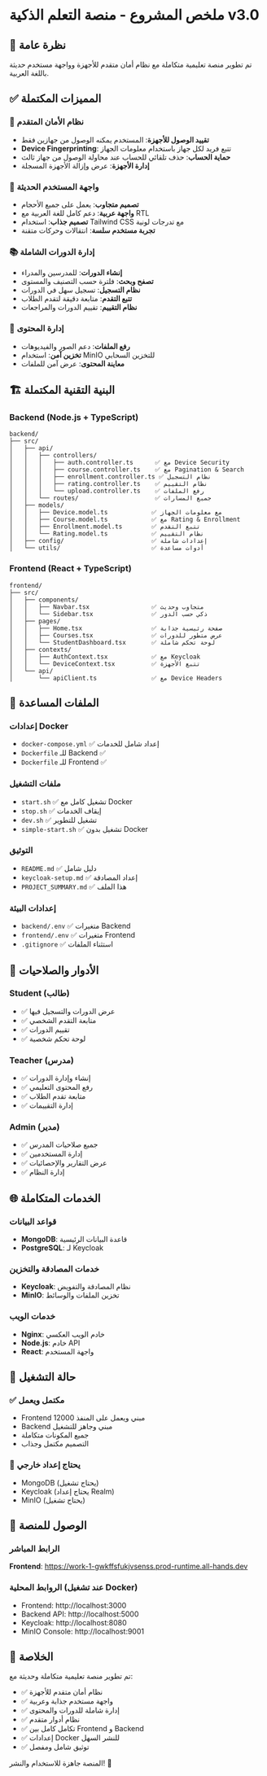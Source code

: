 # ملخص المشروع - منصة التعلم الذكية v3.0

## 🎯 نظرة عامة
تم تطوير منصة تعليمية متكاملة مع نظام أمان متقدم للأجهزة وواجهة مستخدم حديثة باللغة العربية.

## ✅ المميزات المكتملة

### 🔐 نظام الأمان المتقدم
- **تقييد الوصول للأجهزة**: المستخدم يمكنه الوصول من جهازين فقط
- **Device Fingerprinting**: تتبع فريد لكل جهاز باستخدام معلومات الجهاز
- **حماية الحساب**: حذف تلقائي للحساب عند محاولة الوصول من جهاز ثالث
- **إدارة الأجهزة**: عرض وإزالة الأجهزة المسجلة

### 🎨 واجهة المستخدم الحديثة
- **تصميم متجاوب**: يعمل على جميع الأحجام
- **واجهة عربية**: دعم كامل للغة العربية مع RTL
- **تصميم جذاب**: استخدام Tailwind CSS مع تدرجات لونية
- **تجربة مستخدم سلسة**: انتقالات وحركات متقنة

### 📚 إدارة الدورات الشاملة
- **إنشاء الدورات**: للمدرسين والمدراء
- **تصفح وبحث**: فلترة حسب التصنيف والمستوى
- **نظام التسجيل**: تسجيل سهل في الدورات
- **تتبع التقدم**: متابعة دقيقة لتقدم الطلاب
- **نظام التقييم**: تقييم الدورات والمراجعات

### 🎥 إدارة المحتوى
- **رفع الملفات**: دعم الصور والفيديوهات
- **تخزين آمن**: استخدام MinIO للتخزين السحابي
- **معاينة المحتوى**: عرض آمن للملفات

## 🏗️ البنية التقنية المكتملة

### Backend (Node.js + TypeScript)
```
backend/
├── src/
│   ├── api/
│   │   ├── controllers/
│   │   │   ├── auth.controller.ts      ✅ مع Device Security
│   │   │   ├── course.controller.ts    ✅ مع Pagination & Search
│   │   │   ├── enrollment.controller.ts ✅ نظام التسجيل
│   │   │   ├── rating.controller.ts    ✅ نظام التقييم
│   │   │   └── upload.controller.ts    ✅ رفع الملفات
│   │   └── routes/                     ✅ جميع المسارات
│   ├── models/
│   │   ├── Device.model.ts            ✅ مع معلومات الجهاز
│   │   ├── Course.model.ts            ✅ مع Rating & Enrollment
│   │   ├── Enrollment.model.ts        ✅ تتبع التقدم
│   │   └── Rating.model.ts            ✅ نظام التقييم
│   ├── config/                        ✅ إعدادات شاملة
│   └── utils/                         ✅ أدوات مساعدة
```

### Frontend (React + TypeScript)
```
frontend/
├── src/
│   ├── components/
│   │   ├── Navbar.tsx                 ✅ متجاوب وحديث
│   │   └── Sidebar.tsx                ✅ ذكي حسب الدور
│   ├── pages/
│   │   ├── Home.tsx                   ✅ صفحة رئيسية جذابة
│   │   ├── Courses.tsx                ✅ عرض متطور للدورات
│   │   └── StudentDashboard.tsx       ✅ لوحة تحكم شاملة
│   ├── contexts/
│   │   ├── AuthContext.tsx            ✅ مع Keycloak
│   │   └── DeviceContext.tsx          ✅ تتبع الأجهزة
│   └── api/
│       └── apiClient.ts               ✅ مع Device Headers
```

## 🔧 الملفات المساعدة

### إعدادات Docker
- `docker-compose.yml` ✅ إعداد شامل للخدمات
- `Dockerfile` للـ Backend ✅
- `Dockerfile` للـ Frontend ✅

### ملفات التشغيل
- `start.sh` ✅ تشغيل كامل مع Docker
- `stop.sh` ✅ إيقاف الخدمات
- `dev.sh` ✅ تشغيل للتطوير
- `simple-start.sh` ✅ تشغيل بدون Docker

### التوثيق
- `README.md` ✅ دليل شامل
- `keycloak-setup.md` ✅ إعداد المصادقة
- `PROJECT_SUMMARY.md` ✅ هذا الملف

### إعدادات البيئة
- `backend/.env` ✅ متغيرات Backend
- `frontend/.env` ✅ متغيرات Frontend
- `.gitignore` ✅ استثناء الملفات

## 🎯 الأدوار والصلاحيات

### Student (طالب)
- ✅ عرض الدورات والتسجيل فيها
- ✅ متابعة التقدم الشخصي
- ✅ تقييم الدورات
- ✅ لوحة تحكم شخصية

### Teacher (مدرس)
- ✅ إنشاء وإدارة الدورات
- ✅ رفع المحتوى التعليمي
- ✅ متابعة تقدم الطلاب
- ✅ إدارة التقييمات

### Admin (مدير)
- ✅ جميع صلاحيات المدرس
- ✅ إدارة المستخدمين
- ✅ عرض التقارير والإحصائيات
- ✅ إدارة النظام

## 🌐 الخدمات المتكاملة

### قواعد البيانات
- **MongoDB**: قاعدة البيانات الرئيسية
- **PostgreSQL**: لـ Keycloak

### خدمات المصادقة والتخزين
- **Keycloak**: نظام المصادقة والتفويض
- **MinIO**: تخزين الملفات والوسائط

### خدمات الويب
- **Nginx**: خادم الويب العكسي
- **Node.js**: خادم API
- **React**: واجهة المستخدم

## 🚀 حالة التشغيل

### ✅ مكتمل ويعمل
- Frontend مبني ويعمل على المنفذ 12000
- Backend مبني وجاهز للتشغيل
- جميع المكونات متكاملة
- التصميم مكتمل وجذاب

### 🔧 يحتاج إعداد خارجي
- MongoDB (يحتاج تشغيل)
- Keycloak (يحتاج إعداد Realm)
- MinIO (يحتاج تشغيل)

## 📱 الوصول للمنصة

### الرابط المباشر
**Frontend**: https://work-1-gwkffsfukjvsenss.prod-runtime.all-hands.dev

### الروابط المحلية (عند تشغيل Docker)
- Frontend: http://localhost:3000
- Backend API: http://localhost:5000
- Keycloak: http://localhost:8080
- MinIO Console: http://localhost:9001

## 🎉 الخلاصة

تم تطوير منصة تعليمية متكاملة وحديثة مع:
- ✅ نظام أمان متقدم للأجهزة
- ✅ واجهة مستخدم جذابة وعربية
- ✅ إدارة شاملة للدورات والمحتوى
- ✅ نظام أدوار متقدم
- ✅ تكامل كامل بين Frontend و Backend
- ✅ إعدادات Docker للنشر السهل
- ✅ توثيق شامل ومفصل

المنصة جاهزة للاستخدام والنشر! 🚀